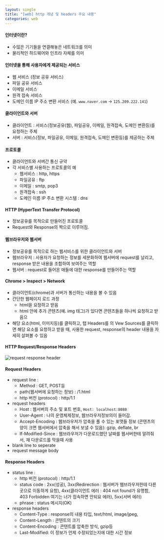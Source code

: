 ```yaml
---
layout: single
title: "[web] http 개념 및 headers 주요 내용"
categories: web
---
```


#### 인터넷이란?
- 수많은 기기들을 연결해놓은 네트워크를 의미
- 물리적인 하드웨어와 인프라 자체를 의미

#### 인터넷을 통해 사용자에게 제공되는 서비스
- 웹 서비스 (정보 공유 서비스)
- 파일 공유 서비스
- 이메일 서비스
- 원격 접속 서비스
- 도메인 이름 IP 주소 변환 서비스 (예. `www.naver.com` -> `125.209.222.141`) 

#### 클라이언트와 서버
- 클라이언트 : 서비스(정보공유(웹), 파일공유, 이메일, 원격접속, 도메인 변환등)를 요청하는 주체
- 서버 : 서비스(정보, 파일공유, 이메일, 원격접속, 도메인 변환등)를 제공하는 주체

#### 프로토콜
- 클라이언트와 서버간 통신 규약
- 각 서비스별 사용하는 프로토콜의 예
	- 웹서비스 : http, https
	- 파일공유 : ftp
	- 이메일 : smtp, pop3
	- 원격접속 : ssh
	- 도메인 이름 IP 주소 변환 시스템 : dns
	
#### HTTP (HyperText Transfer Protocol)
- 정보공유를 목적으로 만들어진 프로토콜
- Request와 Response의 짝으로 이루어짐.

#### 웹브라우저와 웹서버
- 정보공유를 목적으로 하는 웹서비스를 위한 클라이언트와 서버
- 웹브라우저 : 사용자가 요청하는 정보를 세분화하여 웹서버에 request를 날리고, response 받은 내용을 조합하여 보여주는 역할
- 웹서버 : request로 들어온 애들에 대한 response를 만들어주는 역할

#### Chrome > Inspect > Network
- 클라이언트(chrome)과 서버가 통신하는 내용을 볼 수 있음
- 간단한 웹페이지 로드 과정
	- html을 요청하고 받음
	- html 안에 추가 콘텐츠(예. img 태그)가 있다면 콘텐츠들을 하나씩 요청하고 받음으
- 해당 요소(html, 이미지등)를 클릭하고, 탭 Headers를 의 Vew Sources를 클릭하면 해당 요소를 요청하고 받을 때, 사용한 request, response의 header 내용을 자세히 살펴볼 수 있음

#### HTTP Request/Response Headers
![request response header](https://substackcdn.com/image/fetch/f_auto,q_auto:good,fl_progressive:steep/https%3A%2F%2Fsubstack-post-media.s3.amazonaws.com%2Fpublic%2Fimages%2F413e2f10-ceb7-4479-9c6a-a8ec7691bb64_800x988.jpeg)
#### Request Headers
- request line :
	- Method : GET, POST등
	- path(웹서버에 요청하는 정보) : /1.html
	- http 버전 (protocol) : http/1.1
- request headers
	- Host : 웹서버의 주소 및 포트 번호, `Host: localhost:8080` 
	- User-Agent : 나의 운영체제정보, 웹브라우저정보의이 들어감.
	- Accept-Encoding : 웹브라우저가 압축을 풀 수 있는 포맷들 정보 (콘텐츠의 양이 크면 웹서버에서 압축을 해서 보낼 수 있음): gzip, deflate, br
	- If-Modified-Since : 웹브라우저가 다운로드했던 날짜를 웹서버한테 알려줘서, 재 다운로드를 막을때 사용
- blank line to seperate
- request message body

#### Response Headers
- status line : 
	- http 버전 (protocol) : http/1.1
	- status code : 2xx(성공), 3xx(Redirection : 웹서버가 웹브라우저한테 다른 곳으로 이동하게 요청), 4xx(클라이언트 에러 : 404 not found가 유명함, 403 Forbidden 여기는 너가 접속하면 안되요 에러), 5xx(서버 에러)
	- phrase : status 메시지(OK)
- response headers
	- Content-Type : response의 내용 타입, text/html, image/jpeg, 
	- Content-Length : 콘텐트의 크기
	- Content-Encoding : 콘텐트를 압축한 방식, gzip등
	- Last-Modified: 이 정보가 언제 수정되었는지에 대한 시간 정보